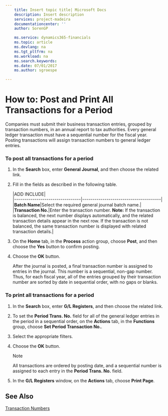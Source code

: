 ```yaml
---
    title: Insert topic title| Microsoft Docs
    description: Insert description
    services: project-madeira
    documentationcenter: ''
    author: SorenGP

    ms.service: dynamics365-financials
    ms.topic: article
    ms.devlang: na
    ms.tgt_pltfrm: na
    ms.workload: na
    ms.search.keywords:
    ms.date: 07/01/2017
    ms.author: sgroespe

---
```

# How to: Post and Print All Transactions for a Period
Companies must submit their business transaction entries, grouped by transaction numbers, in an annual report to tax authorities. Every general ledger transaction must have a sequential number for the fiscal year. Posting transactions will assign transaction numbers to general ledger entries.  
  
### To post all transactions for a period  
  
1.  In the **Search** box, enter **General Journal**, and then choose the related link.  
  
2.  Fill in the fields as described in the following table.  
  
    |ADD INCLUDE<!--[!INCLUDE[bp_tablefield](../../includes/bp_tabledescription_md.md)]-->|  
    |---------------------------------|---------------------------------------|  
    |**Batch Name**|Select the required general journal batch name.|  
    |**Transaction No.**|Enter the transaction number. **Note:**  If the transaction is balanced, the next number displays automatically, and the related transaction details appear in the next row. If the transaction is not balanced, the same transaction number is displayed with related transaction details.|  
  
3.  On the **Home** tab, in the **Process** action group, choose **Post**, and then choose the **Yes** button to confirm posting.  
  
4.  Choose the **OK** button.  
  
     After the journal is posted, a final transaction number is assigned to entries in the journal. This number is a sequential, non-gap number. Thus, for each fiscal year, all of the entries grouped by their transaction number are sorted by date in sequential order, with no gaps or blanks.  
  
### To print all transactions for a period  
  
1.  In the **Search** box, enter **G\/L Registers**, and then choose the related link.  
  
2.  To set the **Period Trans. No.** field for all of the general ledger entries in the period in a sequential order, on the **Actions** tab, in the **Functions** group, choose **Set Period Transaction No.**.  
  
3.  Select the appropriate filters.  
  
4.  Choose the **OK** button.  
  
    > [!NOTE]  
    >  All transactions are ordered by posting date, and a sequential number is assigned to each entry in the **Period Trans. No.** field.  
  
5.  In the **G\/L Registers** window, on the **Actions** tab, choose **Print Page**.  
  
## See Also  
 [Transaction Numbers](transaction-numbers.md)